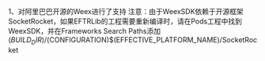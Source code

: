 1、对阿里巴巴开源的Weex进行了支持
注意：由于WeexSDK依赖于开源框架SocketRocket，如果EFTRLib的工程需要重新编译时，请在Pods工程中找到WeexSDK，并在Frameworks Search Paths添加$(BUILD_DIR)/$(CONFIGURATION)$(EFFECTIVE_PLATFORM_NAME)/SocketRocket